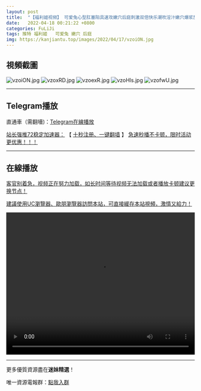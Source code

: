 ```yaml
---
layout: post
title:  "【福利姬视频】 可爱兔心型肛塞阳具速攻嫩穴后庭刺激双倍快乐潮吹淫汁嫩穴爆浆放声浪叫"
date:   2022-04-18 00:21:22 +0800
categories: FuLiJi
tags: 推特 福利姬   可爱兔 嫩穴 后庭
img: https://kanjiantu.top/images/2022/04/17/vzoiON.jpg
---
```



## 視頻截圖

![vzoiON.jpg](https://kanjiantu.top/images/2022/04/17/vzoiON.jpg)
![vzoxRD.jpg](https://kanjiantu.top/images/2022/04/17/vzoxRD.jpg)
![vzoexR.jpg](https://kanjiantu.top/images/2022/04/17/vzoexR.jpg)
![vzoHls.jpg](https://kanjiantu.top/images/2022/04/17/vzoHls.jpg)
![vzofwU.jpg](https://kanjiantu.top/images/2022/04/17/vzofwU.jpg)

* * *
## Telegram播放

直通車（需翻墻)：[Telegram在線播放](https://t.me/mimeijingxuan/750)

<u>站长强推72稳定加速器：</u> 【 [十秒注册、一键翻墙](https://72vpn.xyz/#/register?code=mimei) 】
<u>  急速秒播不卡顿，限时活动更优惠！！！</u>
* * *
## 在線播放
<u>客官别着急，视频正在努力加载，如长时间等待视频无法加载或者播放卡顿建议更换节点！</u>

<u>建議使用UC瀏覽器、歐朋瀏覽器訪問本站，可直接緩存本站視頻，激情又給力！</u>
<center><video src="https://cdn.publer.io/uploads/videos/62517da7db27973d1eaefb21/5da56424814f21643fe879f0f607c681.mp4" width="100%" height="380px" controls="controls"></video></center>

* * *
更多優質資源盡在**迷妹精選**！

唯一資源電報群：[點我入群](https://t.me/mimeijingxuan)


